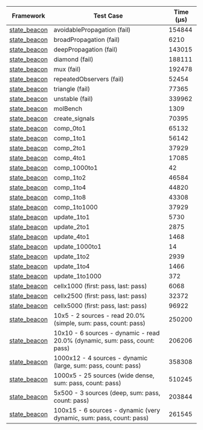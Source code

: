 | Framework | Test Case | Time (μs) |
| --- | --- | --- |
| [state_beacon](https://github.com/jinyus/dart_beacon) | avoidablePropagation (fail) | 154844 |
| [state_beacon](https://github.com/jinyus/dart_beacon) | broadPropagation (fail) | 6210 |
| [state_beacon](https://github.com/jinyus/dart_beacon) | deepPropagation (fail) | 143015 |
| [state_beacon](https://github.com/jinyus/dart_beacon) | diamond (fail) | 188111 |
| [state_beacon](https://github.com/jinyus/dart_beacon) | mux (fail) | 192478 |
| [state_beacon](https://github.com/jinyus/dart_beacon) | repeatedObservers (fail) | 52454 |
| [state_beacon](https://github.com/jinyus/dart_beacon) | triangle (fail) | 77365 |
| [state_beacon](https://github.com/jinyus/dart_beacon) | unstable (fail) | 339962 |
| [state_beacon](https://github.com/jinyus/dart_beacon) | molBench | 1309 |
| [state_beacon](https://github.com/jinyus/dart_beacon) | create_signals | 70395 |
| [state_beacon](https://github.com/jinyus/dart_beacon) | comp_0to1 | 65132 |
| [state_beacon](https://github.com/jinyus/dart_beacon) | comp_1to1 | 56142 |
| [state_beacon](https://github.com/jinyus/dart_beacon) | comp_2to1 | 37929 |
| [state_beacon](https://github.com/jinyus/dart_beacon) | comp_4to1 | 17085 |
| [state_beacon](https://github.com/jinyus/dart_beacon) | comp_1000to1 | 42 |
| [state_beacon](https://github.com/jinyus/dart_beacon) | comp_1to2 | 46584 |
| [state_beacon](https://github.com/jinyus/dart_beacon) | comp_1to4 | 44820 |
| [state_beacon](https://github.com/jinyus/dart_beacon) | comp_1to8 | 43308 |
| [state_beacon](https://github.com/jinyus/dart_beacon) | comp_1to1000 | 37929 |
| [state_beacon](https://github.com/jinyus/dart_beacon) | update_1to1 | 5730 |
| [state_beacon](https://github.com/jinyus/dart_beacon) | update_2to1 | 2875 |
| [state_beacon](https://github.com/jinyus/dart_beacon) | update_4to1 | 1468 |
| [state_beacon](https://github.com/jinyus/dart_beacon) | update_1000to1 | 14 |
| [state_beacon](https://github.com/jinyus/dart_beacon) | update_1to2 | 2939 |
| [state_beacon](https://github.com/jinyus/dart_beacon) | update_1to4 | 1466 |
| [state_beacon](https://github.com/jinyus/dart_beacon) | update_1to1000 | 372 |
| [state_beacon](https://github.com/jinyus/dart_beacon) | cellx1000 (first: pass, last: pass) | 6068 |
| [state_beacon](https://github.com/jinyus/dart_beacon) | cellx2500 (first: pass, last: pass) | 32372 |
| [state_beacon](https://github.com/jinyus/dart_beacon) | cellx5000 (first: pass, last: pass) | 96922 |
| [state_beacon](https://github.com/jinyus/dart_beacon) | 10x5 - 2 sources - read 20.0% (simple, sum: pass, count: pass) | 250200 |
| [state_beacon](https://github.com/jinyus/dart_beacon) | 10x10 - 6 sources - dynamic - read 20.0% (dynamic, sum: pass, count: pass) | 206206 |
| [state_beacon](https://github.com/jinyus/dart_beacon) | 1000x12 - 4 sources - dynamic (large, sum: pass, count: pass) | 358308 |
| [state_beacon](https://github.com/jinyus/dart_beacon) | 1000x5 - 25 sources (wide dense, sum: pass, count: pass) | 510245 |
| [state_beacon](https://github.com/jinyus/dart_beacon) | 5x500 - 3 sources (deep, sum: pass, count: pass) | 203844 |
| [state_beacon](https://github.com/jinyus/dart_beacon) | 100x15 - 6 sources - dynamic (very dynamic, sum: pass, count: pass) | 261545 |
